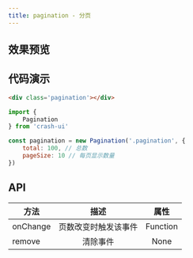 ```yaml
---
title: pagination - 分页
---
```


## 效果预览

<pagination />

## 代码演示

``` html
<div class='pagination'></div>
```

``` js
import {
    Pagination
} from 'crash-ui'

const pagination = new Pagination('.pagination', {
    total: 100, // 总数
    pageSize: 10 // 每页显示数量
})
```

## API

| 方法     |         描述         |     属性 |
|----------|:--------------------:|:---------:|
| onChange | 页数改变时触发该事件 | Function |
| remove   | 清除事件            | None     |
